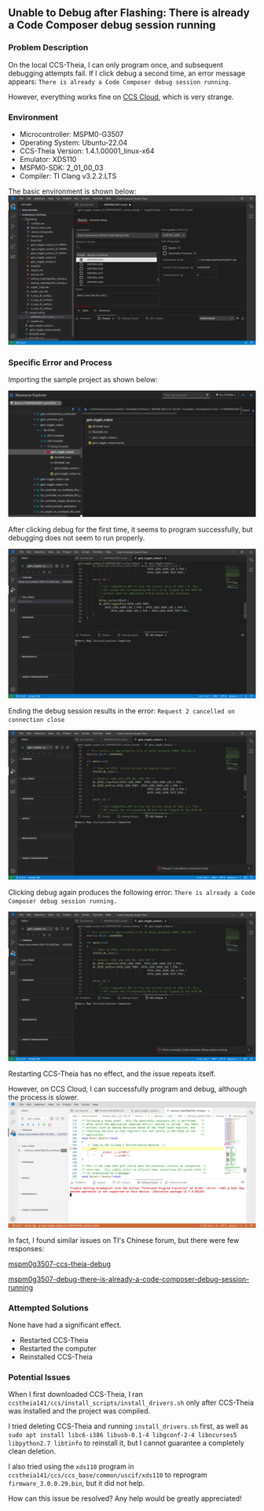 ## Unable to Debug after Flashing: There is already a Code Composer debug session running

### Problem Description

On the local CCS-Theia, I can only program once, and subsequent debugging attempts fail. If I click debug a second time, an error message appears: `There is already a Code Composer debug session running.`

However, everything works fine on [CCS Cloud](https://dev.ti.com/ide), which is very strange.

### Environment

- Microcontroller: MSPM0-G3507
- Operating System: Ubuntu-22.04
- CCS-Theia Version: 1.4.1.00001_linux-x64
- Emulator: XDS110
- MSPM0-SDK: 2_01_00_03
- Compiler: TI Clang v3.2.2.LTS

The basic environment is shown below:
![env](./img/env.png)

### Specific Error and Process

Importing the sample project as shown below:

![project](./img/project.png)

After clicking debug for the first time, it seems to program successfully, but debugging does not seem to run properly.

![problem0](./img/problem0.png)

Ending the debug session results in the error: `Request 2 cancelled on connection close`

![problem1](./img/problem1.png)

Clicking debug again produces the following error:
`There is already a Code Composer debug session running.`

![problem2](./img/problem2.png)

Restarting CCS-Theia has no effect, and the issue repeats itself.

However, on CCS Cloud, I can successfully program and debug, although the process is slower.
![CCS-Cloud](./img/CCS-Cloud.png)

In fact, I found similar issues on TI's Chinese forum, but there were few responses:

[mspm0g3507-ccs-theia-debug](https://e2echina.ti.com/support/microcontrollers/other/f/other-microcontrollers-forum/859832/mspm0g3507-ccs-theia-debug?tisearch=e2e-sitesearch&keymatch=debug#)

[mspm0g3507-debug-there-is-already-a-code-composer-debug-session-running](https://e2echina.ti.com/support/microcontrollers/other/f/other-microcontrollers-forum/860922/mspm0g3507-debug-there-is-already-a-code-composer-debug-session-running?tisearch=e2e-sitesearch&keymatch=debug#)

### Attempted Solutions

None have had a significant effect.

- Restarted CCS-Theia
- Restarted the computer
- Reinstalled CCS-Theia

### Potential Issues

When I first downloaded CCS-Theia, I ran `ccstheia141/ccs/install_scripts/install_drivers.sh` only after CCS-Theia was installed and the project was compiled.

I tried deleting CCS-Theia and running `install_drivers.sh` first, as well as `sudo apt install libc6-i386 libusb-0.1-4 libgconf-2-4 libncurses5 libpython2.7 libtinfo` to reinstall it, but I cannot guarantee a completely clean deletion.

I also tried using the `xds110` program in `ccstheia141/ccs/ccs_base/common/uscif/xds110` to reprogram `firmware_3.0.0.29.bin`, but it did not help.

How can this issue be resolved? Any help would be greatly appreciated!
